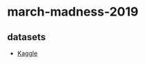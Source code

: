 # march-madness-2019
## datasets
- [Kaggle](https://www.kaggle.com/c/mens-machine-learning-competition-2019/data)
